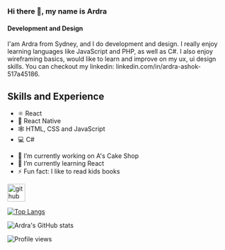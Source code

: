 ### Hi there 👋, my name is Ardra
#### Development and Design

I'am Ardra from Sydney, and I do development and design. I really enjoy learning languages like JavaScript and PHP, as well as C#. I also enjoy wireframing basics, would like to learn and improve on my ux, ui design skills.  You can checkout my linkedin: linkedin.com/in/ardra-ashok-517a45186. 

## Skills and Experience
* ⚛ React
* 📱 React Native
* 🕸 HTML, CSS and JavaScript
* 💻 C#

- 🔭 I’m currently working on A's Cake Shop 
- 🌱 I’m currently learning React 
- ⚡ Fun fact: I like to read kids books 


[<img src='https://cdn.jsdelivr.net/npm/simple-icons@3.0.1/icons/github.svg' alt='github' height='40'>](https://github.com/ArdraWorksRepo)  


[![Top Langs](https://github-readme-stats.vercel.app/api/top-langs/?username=ArdraWorksRepo&layout=compact&theme=tokyonight)](https://github.com/ArdraWorksRepo/github-readme-stats)

![Ardra's GitHub stats](https://github-readme-stats.vercel.app/api?username=ArdraWorksRepo&show_icons=true&theme=tokyonight)

![Profile views](https://gpvc.arturio.dev/ArdraWorksRepo)  
